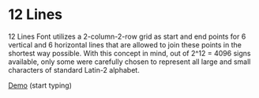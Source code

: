 # 12 Lines
12 Lines Font utilizes a 2-column-2-row grid as start and end points for 6 vertical and 6 horizontal lines that are allowed to join these points in the shortest way possible. 
With this concept in mind, out of 2^12 = 4096 signs available, only some were carefully chosen to represent all large and small characters of standard Latin-2 alphabet. 

[Demo](http://diogenes.webd.pl/ghindu) (start typing)
